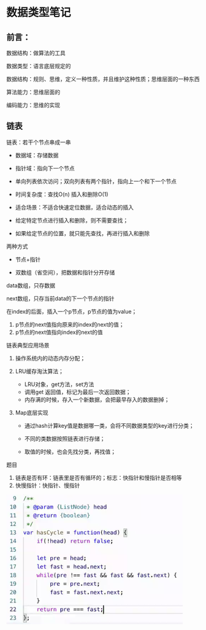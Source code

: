 # 数据类型笔记

## 前言：

数据结构：做算法的工具

数据类型：语言底层规定的

数据结构：规则、思维，定义一种性质，并且维护这种性质；思维层面的一种东西

算法能力：思维层面的

编码能力：思维的实现

## 链表

链表：若干个节点串成一串

- 数据域：存储数据

- 指针域：指向下一个节点

- 单向列表依次访问；双向列表有两个指针，指向上一个和下一个节点

- 时间复杂度：查找O(n)  插入和删除O(1) 

- 适合场景：不适合快速定位数据，适合动态的插入

- 给定特定节点进行插入和删除，则不需要查找；

- 如果给定节点的位置，就只能先查找，再进行插入和删除



两种方式

- 节点+指针

- 双数组（省空间），把数据和指针分开存储

data数组，只存数据

next数组，只存当前data的下一个节点的指针

在index的后面，插入一个p节点，p节点的值为value；

1. p节点的next值指向原来的index的next的值；
2. p节点的next值指向index的next的值

链表典型应用场景

1. 操作系统内的动态内存分配；

2. LRU缓存淘汰算法；

   - LRU对象，get方法，set方法
   - 调用get 返回值，标记为最后一次返回数据；
   - 内存满的时候，存入一个新数据，会把最早存入的数据删掉；

3. Map底层实现

   - 通过hash计算key值是数据哪一类，会将不同数据类型的key进行分类；
   - 不同的类数据按照链表进行存储；

   - 取值的时候，也会先找分类，再找值；

题目

1. 链表是否有环：链表里是否有循环的；标志：快指针和慢指针是否相等
2. 快慢指针：快指针、慢指针

![image-20211107215300661](.\images\image-20211107215300661.png)